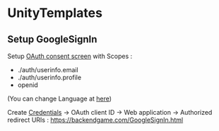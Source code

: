 # UnityTemplates

## Setup GoogleSignIn

Setup [OAuth consent screen](https://console.cloud.google.com/apis/credentials/consent) with Scopes :
 - ./auth/userinfo.email
 - ./auth/userinfo.profile
 - openid

(You can change Language at [here](https://myaccount.google.com/language))

Create [Credentials](https://console.cloud.google.com/apis/credentials) → OAuth client ID  → Web application  → Authorized redirect URIs : https://backendgame.com/GoogleSignIn.html
